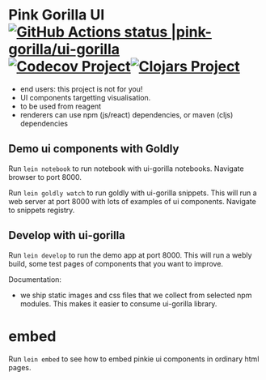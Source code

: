 # Pink Gorilla UI [![GitHub Actions status |pink-gorilla/ui-gorilla](https://github.com/pink-gorilla/ui-gorilla/workflows/CI/badge.svg)](https://github.com/pink-gorilla/ui-gorilla/actions?workflow=CI)[![Codecov Project](https://codecov.io/gh/pink-gorilla/ui-gorilla/branch/master/graph/badge.svg)](https://codecov.io/gh/pink-gorilla/ui-gorilla)[![Clojars Project](https://img.shields.io/clojars/v/org.pinkgorilla/ui-gorilla.svg)](https://clojars.org/org.pinkgorilla/ui-gorilla) 

- end users: this project is not for you!
- UI components targetting visualisation.
- to be used from reagent
- renderers can use npm (js/react) dependencies, or
  maven (cljs) dependencies

## Demo ui components with Goldly

Run `lein notebook` to run notebook with ui-gorilla notebooks. Navigate browser to port 8000.

Run `lein goldly watch` to run goldly with ui-gorilla snippets. This will run a web server at 
port 8000 with lots of examples of ui components. Navigate to snippets registry.

## Develop with ui-gorilla

Run `lein develop` to run the demo app at port 8000. 
This will run a webly build, some test pages of components 
that you want to improve.

Documentation: 

- we ship static images and css files that we collect 
  from selected npm modules. This makes it easier to consume ui-gorilla library.


# embed

Run `lein embed` to see how to embed pinkie ui components in ordinary html pages.
